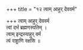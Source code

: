 +++
title = "१२ त्वाम् आहुर् देववर्म"

+++
त्वाम् आहुर् देववर्म  
त्वां दर्भ ब्रह्मणस्पतिम् ।  
त्वाम् इन्द्रस्याहुर् वर्म  
त्वं राष्ट्राणि रक्षसि ॥
